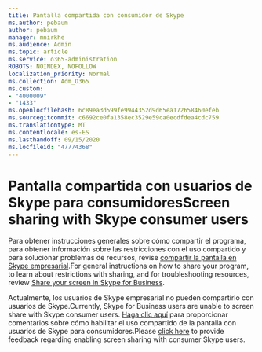 ```yaml
---
title: Pantalla compartida con consumidor de Skype
ms.author: pebaum
author: pebaum
manager: mnirkhe
ms.audience: Admin
ms.topic: article
ms.service: o365-administration
ROBOTS: NOINDEX, NOFOLLOW
localization_priority: Normal
ms.collection: Adm_O365
ms.custom:
- "4000009"
- "1433"
ms.openlocfilehash: 6c89ea3d599fe9944352d9d65ea172658460efeb
ms.sourcegitcommit: c6692ce0fa1358ec3529e59ca0ecdfdea4cdc759
ms.translationtype: MT
ms.contentlocale: es-ES
ms.lasthandoff: 09/15/2020
ms.locfileid: "47774368"
---
```

# <a name="screen-sharing-with-skype-consumer-users"></a><span data-ttu-id="e5fb5-102">Pantalla compartida con usuarios de Skype para consumidores</span><span class="sxs-lookup"><span data-stu-id="e5fb5-102">Screen sharing with Skype consumer users</span></span>

<span data-ttu-id="e5fb5-103">Para obtener instrucciones generales sobre cómo compartir el programa, para obtener información sobre las restricciones con el uso compartido y para solucionar problemas de recursos, revise [compartir la pantalla en Skype empresarial](https://support.office.com/article/Share-your-screen-in-Skype-for-Business-2d436dc9-d092-4ef1-83f1-dd9f7a7cd3fc).</span><span class="sxs-lookup"><span data-stu-id="e5fb5-103">For general instructions on how to share your program, to learn about restrictions with sharing, and for troubleshooting resources, review [Share your screen in Skype for Business](https://support.office.com/article/Share-your-screen-in-Skype-for-Business-2d436dc9-d092-4ef1-83f1-dd9f7a7cd3fc).</span></span>  

<span data-ttu-id="e5fb5-104">Actualmente, los usuarios de Skype empresarial no pueden compartirlo con usuarios de Skype.</span><span class="sxs-lookup"><span data-stu-id="e5fb5-104">Currently, Skype for Business users are unable to screen share with Skype consumer users.</span></span> <span data-ttu-id="e5fb5-105">[Haga clic aquí](https://www.skypefeedback.com/forums/299913-generally-available/suggestions/12335259-enable-screen-sharing-to-consumer-skype-users) para proporcionar comentarios sobre cómo habilitar el uso compartido de la pantalla con usuarios de Skype para consumidores.</span><span class="sxs-lookup"><span data-stu-id="e5fb5-105">Please [click here](https://www.skypefeedback.com/forums/299913-generally-available/suggestions/12335259-enable-screen-sharing-to-consumer-skype-users) to provide feedback regarding enabling screen sharing with consumer Skype users.</span></span> 